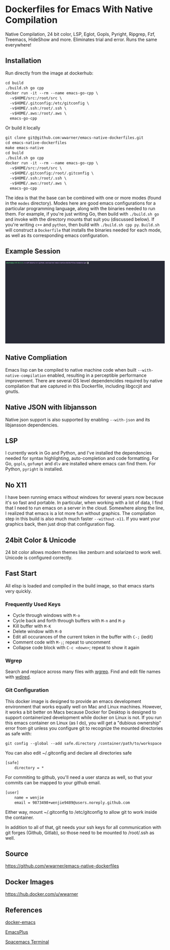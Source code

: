 Dockerfiles for Emacs With Native Compilation
=============================================

Native Compilation, 24 bit color, LSP, Eglot, Gopls, Pyright, Ripgrep,
Fzf, Treemacs, HideShow and more. Eliminates trial and error. Runs the
same everywhere!

## Installation

Run directly from the image at dockerhub:

	cd build
	./build.sh go cpp
	docker run -it --rm --name emacs-go-cpp \
	  -v$HOME/src:/root/src \
	  -v$HOME/.gitconfig:/etc/gitconfig \
	  -v$HOME/.ssh:/root/.ssh \
	  -v$HOME/.aws:/root/.aws \
	  emacs-go-cpp

Or build it locally

    git clone git@github.com:wwarner/emacs-native-dockerfiles.git
	cd emacs-native-dockerfiles
	make emacs-native
	cd build
	./build.sh go cpp
	docker run -it --rm --name emacs-go-cpp \
	  -v$HOME/src:/root/src \
	  -v$HOME/.gitconfig:/root/.gitconfig \
	  -v$HOME/.ssh:/root/.ssh \
	  -v$HOME/.aws:/root/.aws \
	  emacs-go-cpp

The idea is that the base can be combined with one or more modes
(found in the `modes` directory). Modes here are good emacs
configurations for a particular programming language, along with the
binaries needed to run them. For example, if you're just writing Go,
then build with `./build.sh go` and invoke with the directory mounts
that suit you (discussed below). If you're writing `c++` and `python`,
then build with `./build.sh cpp py`. `Build.sh` will construct a
`Dockerfile` that installs the binaries needed for each mode, as well
as its corresponding emacs configuration.

## Example Session

<img width=750px src="./examples/go/demo.gif" />

## Native Compliation

Emacs lisp can be compiled to native machine code when built
`--with-native-compilation` enabled, resulting in a perceptible
performance improvement. There are several OS level dependencides
required by native compilation that are captured in this Dockerfile,
including libgccjit and gnutls.

## Native JSON with libjansson

Native json support is also supported by enabling `--with-json` and
its libjansson dependencies.

## LSP

I currently work in Go and Python, and I've installed the dependencies
needed for syntax highlighting, auto-completion and code
formatting. For Go, `gopls`, `gofumpt` and `dlv` are installed where
emacs can find them. For Python, `pyright` is installed.

## No X11

I have been running emacs without windows for several years now
because it's so fast and portable. In particular, when working with a
lot of data, I find that I need to run emacs on a server in the
cloud. Somewhere along the line, I realized that emacs is a lot more
fun without graphics. The compilation step in this build is also much
much faster `--without-x11`. If you want your graphics back, then just
drop that configuration flag.

## 24bit Color & Unicode

24 bit color allows modern themes like zenburn and solarized to work
well. Unicode is configured correctly.

## Fast Start

All elisp is loaded and compiled in the build image, so that emacs
starts very quickly.

### Frequently Used Keys

* Cycle through windows with `M-o`
* Cycle back and forth through buffers with `M-n` and `M-p`
* Kill buffer with `M-K`
* Delete window with `M-0`
* Edit all occurances of the current token in the buffer with `C-;` (iedit)
* Comment code with `M-;`; repeat to uncomment
* Collapse code block with `C-c <down>`; repeat to show it again

### Wgrep

Search and replace across many files with
[wgrep](https://www.reddit.com/r/emacs/comments/u6yibf/if_you_have_never_used_wgrep_with_rgel_to_rename/). Find
and edit file names with
[wdired](https://www.masteringemacs.org/article/wdired-editable-dired-buffers).

### Git Configuration

This docker image is designed to provide an emacs development
environment that works equally well on Mac and Linux
machines. However, it works a bit better on Macs because Docker for
Desktop is designed to support containerized development while docker
on Linux is not. If you run this emacs container on Linux (as I do),
you will get a "dubious ownership" error from git unless you configure
git to recognize the mounted directories as safe with:

    git config --global --add safe.directory /container/path/to/workspace

You can also edit ~/.gitconfig and declare all directories safe

    [safe]
    	directory = *

For commiting to github, you'll need a user stanza as well, so that
your commits can be mapped to your github email.

    [user]
		name = wenjie
    	email = 9873498+wenjie9489@users.noreply.github.com

Either way, mount ~/.gitconfig to /etc/gitconfig to allow git to work
inside the container.

In addition to all of that, git needs your ssh keys for all
communication with git forges (Github, Gitlab), so those need to be
mounted to /root/.ssh as well.

## Source

https://github.com/wwarner/emacs-native-dockerfiles

## Docker Images

https://hub.docker.com/u/wwarner

## References

[docker-emacs](https://github.com/Silex/docker-emacs)

[EmacsPlus](https://github.com/d12frosted/homebrew-emacs-plus/blob/master/Formula/emacs-plus%4030.rb)

[Spacemacs Terminal](https://github.com/troyp/spacemacs/wiki/Terminal)
